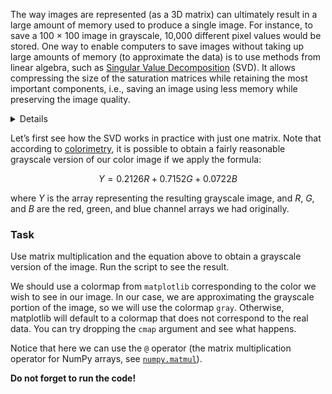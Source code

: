 The way images are represented (as a 3D matrix) can
ultimately result in a large amount of memory used to
produce a single image. For instance, to save a
100 × 100 image in grayscale, 10,000
different pixel values would be stored.
One way to enable computers to save images without taking up large amounts of memory (to approximate the data) is
to use methods from linear algebra, such as [Singular Value
Decomposition](https://en.wikipedia.org/wiki/Singular_value_decomposition) (SVD). It allows compressing the size of the saturation
matrices while retaining the most important components, i.e., saving
an image using less memory while preserving the image
quality.

<details>
Here, we will use the SVD to rebuild an image that
uses less singular value information than the original one while still retaining many of its features.

><i><b>Note</b>: We will use NumPy’s [linalg](https://numpy.org/devdocs/reference/routines.linalg.html#module-numpy.linalg)
> module to perform the operations in this tutorial. Most of the linear algebra functions in this module
> can also be found in [scipy.linalg](https://docs.scipy.org/doc/scipy/reference/linalg.html#module-scipy.linalg), and you are generally encouraged to use the [scipy](https://docs.scipy.org/doc/scipy/reference/index.html#module-scipy) module for real-world
> applications. However, some functions in the `scipy.linalg` module, such as the SVD function,
> support only 2D arrays. For more information on this, check the [scipy.linalg Reference](https://docs.scipy.org/doc/scipy/reference/tutorial/linalg.html). </i>

In order to extract information from a given matrix, we can use the SVD to obtain 3 arrays which
can be multiplied to obtain the original matrix. From the theory of linear algebra, given a real $m \times n$ matrix $A$,
the following product can be computed:

$$U\Sigma V^T = A$$

where $U$ is an $m \times m$ complex unitary matrix, and $V$ is an $n\times n$ complex unitary matrix. $\Sigma$ is an $m\times n$ rectangular diagonal matrix with
non-negative real numbers on the diagonal, organized from largest to smallest.
These values can be used as an indicator of the "importance" of some features represented by the matrix $A$.
$U$ and $V^T$ are [orthogonal](https://en.wikipedia.org/wiki/Orthogonal_matrix) matrices.

<style>
img {
  display: block;
  margin-left: auto;
  margin-right: auto;
}
</style>
<img src="svd.png" alt="svd" width="500">
</details>

Let’s first see how the SVD works in practice with just one matrix.
Note that according to [colorimetry](https://en.wikipedia.org/wiki/Grayscale#Colorimetric_(perceptual_luminance-reserving)_conversion_to_grayscale), it is possible to obtain a fairly
reasonable grayscale version of our color image if we apply the formula:

$$Y = 0.2126R + 0.7152G + 0.0722B$$

where $Y$ is the array representing the resulting grayscale image, and $R$, $G$, and $B$ are the red,
green, and blue channel arrays we had originally. 

### Task 

Use matrix multiplication and the equation above to obtain a grayscale version of the image.
Run the script to see the result.

We should use a colormap from `matplotlib` 
corresponding to the color we wish to see in our image.
In our case, we are approximating the grayscale portion of the image, so we will use the colormap `gray`.
Otherwise, matplotlib will default to a colormap that does not correspond to the real data. 
You can try dropping the `cmap` argument and see what happens.

<div class="hint" title="How to multiply - @">

Notice that here we can use the `@` operator 
(the matrix multiplication operator for NumPy arrays, see [`numpy.matmul`](https://numpy.org/devdocs/reference/generated/numpy.matmul.html#numpy.matmul)).
</div>


**Do not forget to run the code!**